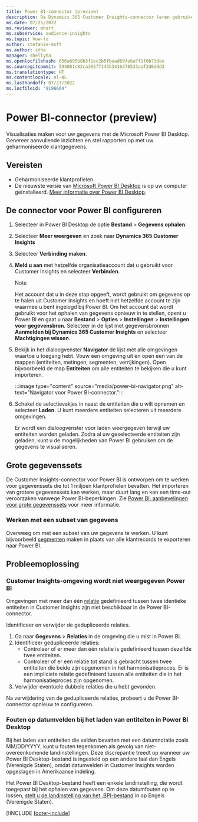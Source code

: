 ```yaml
---
title: Power BI-connector (preview)
description: De Dynamics 365 Customer Insights-connector leren gebruiken in Power BI.
ms.date: 07/25/2022
ms.reviewer: mhart
ms.subservice: audience-insights
ms.topic: how-to
author: stefanie-msft
ms.author: sthe
manager: shellyha
ms.openlocfilehash: 656a695b8b3f1ec2b5fbaad69feba7f1f0b73dee
ms.sourcegitcommit: 594081c82ca385f7143b3416378533aaf2d6d0d3
ms.translationtype: HT
ms.contentlocale: nl-NL
ms.lasthandoff: 07/27/2022
ms.locfileid: "9196664"
---
```

# <a name="power-bi-connector-preview"></a>Power BI-connector (preview)

Visualisaties maken voor uw gegevens met de Microsoft Power BI Desktop. Genereer aanvullende inzichten en stel rapporten op met uw geharmoniseerde klantgegevens.

## <a name="prerequisites"></a>Vereisten

- Geharmoniseerde klantprofielen.
- De nieuwste versie van [Microsoft Power BI Desktop](https://powerbi.microsoft.com/desktop/) is op uw computer geïnstalleerd. [Meer informatie over Power BI Desktop](/power-bi/desktop-what-is-desktop).

## <a name="configure-the-connector-for-power-bi"></a>De connector voor Power BI configureren

1. Selecteer in Power BI Desktop de optie **Bestand** > **Gegevens ophalen**.

1. Selecteer **Meer weergeven** en zoek naar **Dynamics 365 Customer Insights**

1. Selecteer **Verbinding maken**.

1. **Meld u aan** met hetzelfde organisatieaccount dat u gebruikt voor Customer Insights en selecteer **Verbinden**.
   > [!NOTE]
   > Het account dat u in deze stap opgeeft, wordt gebruikt om gegevens op te halen uit Customer Insights en hoeft niet hetzelfde account te zijn waarmee u bent ingelogd bij Power BI. Om het account dat wordt gebruikt voor het ophalen van gegevens opnieuw in te stellen, opent u Power BI en gaat u naar **Bestand** > **Opties** > **Instellingen** > **Instellingen voor gegevensbron**. Selecteer in de lijst met gegevensbronnen **Aanmelden bij Dynamics 365 Customer Insights** en selecteer **Machtigingen wissen**.  

1. Bekijk in het dialoogvenster **Navigator** de lijst met alle omgevingen waartoe u toegang hebt. Vouw een omgeving uit en open een van de mappen (entiteiten, metingen, segmenten, verrijkingen). Open bijvoorbeeld de map **Entiteiten** om alle entiteiten te bekijken die u kunt importeren.

   :::image type="content" source="media/power-bi-navigator.png" alt-text="Navigator voor Power BI-connector.":::

1. Schakel de selectievakjes in naast de entiteiten die u wilt opnemen en selecteer **Laden**. U kunt meerdere entiteiten selecteren uit meerdere omgevingen.

   Er wordt een dialoogvenster voor laden weergegeven terwijl uw entiteiten worden geladen. Zodra al uw geselecteerde entiteiten zijn geladen, kunt u de mogelijkheden van Power BI gebruiken om de gegevens te visualiseren.

## <a name="large-data-sets"></a>Grote gegevenssets

De Customer Insights-connector voor Power BI is ontworpen om te werken voor gegevenssets die tot 1 miljoen klantprofielen bevatten. Het importeren van grotere gegevenssets kan werken, maar duurt lang en kan een time-out veroorzaken vanwege Power BI-beperkingen. Zie [Power BI: aanbevelingen voor grote gegevenssets](/power-bi/admin/service-premium-what-is#large-datasets) voor meer informatie.

### <a name="work-with-a-subset-of-data"></a>Werken met een subset van gegevens

Overweeg om met een subset van uw gegevens te werken. U kunt bijvoorbeeld [segmenten](segments.md) maken in plaats van alle klantrecords te exporteren naar Power BI.

## <a name="troubleshooting"></a>Probleemoplossing

### <a name="customer-insights-environment-doesnt-show-in-power-bi"></a>Customer Insights-omgeving wordt niet weergegeven Power BI

Omgevingen met meer dan één [relatie](relationships.md) gedefinieerd tussen twee identieke entiteiten in Customer Insights zijn niet beschikbaar in de Power BI-connector.

Identificeer en verwijder de gedupliceerde relaties.

1. Ga naar **Gegevens** > **Relaties** in de omgeving die u mist in Power BI.
1. Identificeer gedupliceerde relaties:
   - Controleer of er meer dan één relatie is gedefinieerd tussen dezelfde twee entiteiten.
   - Controleer of er een relatie tot stand is gebracht tussen twee entiteiten die beide zijn opgenomen in het harmonisatieproces. Er is een impliciete relatie gedefinieerd tussen alle entiteiten die in het harmonisatieproces zijn opgenomen.
1. Verwijder eventuele dubbele relaties die u hebt gevonden.

Na verwijdering van de gedupliceerde relaties, probeert u de Power BI-connector opnieuw te configureren.

### <a name="errors-on-date-fields-when-loading-entities-in-power-bi-desktop"></a>Fouten op datumvelden bij het laden van entiteiten in Power BI Desktop

Bij het laden van entiteiten die velden bevatten met een datumnotatie zoals MM/DD/YYYY, kunt u fouten tegenkomen als gevolg van niet-overeenkomende landinstellingen. Deze discrepantie treedt op wanneer uw Power BI Desktop-bestand is ingesteld op een andere taal dan Engels (Verenigde Staten), omdat datumvelden in Customer Insights worden opgeslagen in Amerikaanse indeling.

Het Power BI Desktop-bestand heeft een enkele landinstelling, die wordt toegepast bij het ophalen van gegevens. Om deze datumfouten op te lossen, [stelt u de landinstelling van het .BPI-bestand](/power-bi/fundamentals/supported-languages-countries-regions#choose-the-language-or-locale-of-power-bi-desktop) in op Engels (Verenigde Staten).

[!INCLUDE [footer-include](includes/footer-banner.md)]
